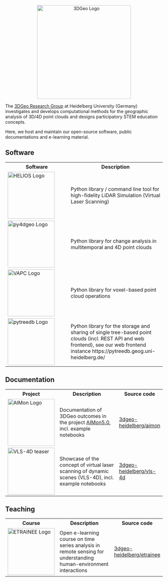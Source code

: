 <center><a href="https://www.uni-heidelberg.de/3dgeo"><img src="https://github.com/user-attachments/assets/dd4c5c5d-1c2a-4539-aa19-19880cdb0538" alt="3DGeo Logo" width=300></a></center>

The <a href="https://www.uni-heidelberg.de/3dgeo">3DGeo Research Group</a> at Heidelberg University (Germany) investigates and develops computational methods for the geographic analysis of 3D/4D point clouds and designs participatory STEM education concepts.

Here, we host and maintain our open-source software, public documentations and e-learning material.

## Software

<table style="width: 100%;">
  <tr>
    <th style="width:40%;">Software</th>
    <th style="width:60%;">Description</th>
  </tr>
  <tr>
    <td><a href="https://github.com/3dgeo-heidelberg/helios"><img src="https://github.com/user-attachments/assets/c2b7da5f-6224-4b1a-88e6-c8d26eb614a2" alt="HELIOS Logo" width=150></a></td>
    <td>Python library / command line tool for high-fidelity LiDAR Simulation (Virtual Laser Scanning) </td>
  </tr>
  <tr>
    <td><a href="https://github.com/3dgeo-heidelberg/py4dgeo"><img src="https://github.com/user-attachments/assets/f02271b3-4671-4d5a-9091-98da78b8ecbc" alt="py4dgeo Logo" width=150></a></td>
    <td>Python library for change analysis in multitemporal and 4D point clouds</td>
  </tr>
  <tr>
    <td><a href="https://github.com/3dgeo-heidelberg/vapc"><img src="https://github.com/user-attachments/assets/3acc9db4-57da-4298-a617-9847b2febccd" alt="VAPC Logo" width=150></a></td>
    <td>Python library for  voxel-based point cloud operations </td>
  </tr>
  <tr>
    <td><a href="https://github.com/3dgeo-heidelberg/pytreedb"><img src="https://github.com/user-attachments/assets/869b31a9-6b22-489a-b29c-6a5f07394164" alt="pytreedb Logo" width=150></a></td>
    <td>Python library for the storage and sharing of single tree-based point clouds (incl. REST API and web frontend), see our web frontend instance https://pytreedb.geog.uni-heidelberg.de/ </td>
  </tr>
</table>

## Documentation

<table style="width: 100%;">
  <tr>
    <th style="width:20%;">Project</th>
    <th style="width:60%;">Description</th>
    <th style="width:20%;">Source code</th>
  </tr>
  <tr>
    <td><a href="https://3dgeo-heidelberg.github.io/AImon/"><img src="https://github.com/user-attachments/assets/93dd6d74-25d4-4dbf-861a-23666e99211a" alt="AIMon Logo" width=150></a></td>
    <td> Documentation of 3DGeo outcomes in the project <a href="https://www.uni-heidelberg.de/aimon">AIMon5.0</a>, incl. example notebooks </td>
    <td> <a href="https://github.com/3dgeo-heidelberg/aimon">3dgeo-heidelberg/aimon</a> </td>
  </tr>
  <tr>
    <td><a href="https://3dgeo-heidelberg.github.io/vls-4d/"><img src="https://github.com/user-attachments/assets/a3bd6277-7861-4bec-a1ba-07b5b20355f9" alt="VLS-4D teaser" width=150></a></td>
    <td> Showcase of the concept of virtual laser scanning of dynamic scenes (VLS-4D), incl. example notebooks </td>
    <td> <a href="https://github.com/3dgeo-heidelberg/vls-4d">3dgeo-heidelberg/vls-4d</a> </td>
  </tr>
</table>

## Teaching

<table style="width: 100%;">
  <tr>
    <th style="width:20%;">Course</th>
    <th style="width:60%;">Description</th>
    <th style="width:20%;">Source code</th>
  </tr>
  <tr>
    <td><a href="https://3dgeo-heidelberg.github.io/etrainee/"><img src="https://github.com/user-attachments/assets/45e4f78f-bea4-4456-a1be-1394f5405f10" alt="ETRAINEE Logo" width=150></a></td>
    <td> Open e-learning course on time series analysis in remote sensing for understanding human-environment interactions </td>
    <td> <a href="https://github.com/3dgeo-heidelberg/etrainee">3dgeo-heidelberg/etrainee</a> </td>
  </tr>
</table>

